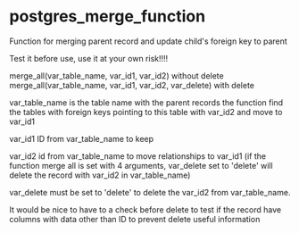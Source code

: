 # postgres_merge_function
Function for merging parent record and update child's foreign key to parent

Test it before use, use it at your own risk!!!!


merge_all(var_table_name, var_id1, var_id2) without delete
merge_all(var_table_name, var_id1, var_id2, var_delete) with delete



var_table_name is the table name with the parent records the function find the tables with foreign  keys pointing to this table with var_id2 and move to var_id1

var_id1 ID from var_table_name to keep

var_id2 id from var_table_name to move relationships to var_id1 (if the function merge all is set with 4 arguments, var_delete set to 'delete' will delete the record with var_id2 in var_table_name)

var_delete must be set to 'delete' to delete the var_id2 from var_table_name.





It would be nice to have to a check before delete to test if the record have columns with data other than ID to prevent delete useful information

